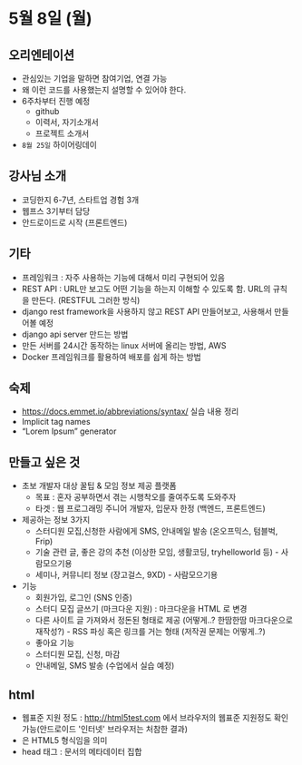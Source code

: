 # 5월 8일 (월)

## 오리엔테이션
- 관심있는 기업을 말하면 참여기업, 연결 가능
- 왜 이런 코드를 사용했는지 설명할 수 있어야 한다.
- 6주차부터 진행 예정
	- github
	- 이력서, 자기소개서
	- 프로젝트 소개서
- `8월 25일` 하이어링데이

## 강사님 소개
- 코딩한지 6-7년, 스타트업 경험 3개
- 웹프스 3기부터 담당
- 안드로이드로 시작 (프론트엔드)

## 기타
- 프레임워크 : 자주 사용하는 기능에 대해서 미리 구현되어 있음
- REST API : URL만 보고도 어떤 기능을 하는지 이해할 수 있도록 함. URL의 규칙을 만든다. (RESTFUL 그러한 방식)  
- django rest framework을 사용하지 않고 REST API 만들어보고, 사용해서 만들어볼 예정
- django api server 만드는 방법
- 만든 서버를 24시간 동작하는 linux 서버에 올리는 방법, AWS
- Docker 프레임워크를 활용하여 배포를 쉽게 하는 방법

## 숙제
- https://docs.emmet.io/abbreviations/syntax/ 실습 내용 정리
- Implicit tag names
- “Lorem Ipsum” generator

## 만들고 싶은 것
- 초보 개발자 대상 꿀팁 & 모임 정보 제공 플랫폼
	- 목표 : 혼자 공부하면서 겪는 시행착오를 줄여주도록 도와주자
	- 타겟 : 웹 프로그래밍 주니어 개발자, 입문자 한정 (백엔드, 프론트엔드)
- 제공하는 정보 3가지
	- 스터디원 모집,신청한 사람에게 SMS, 안내메일 발송 (온오프믹스, 텀블벅, Frip)
	- 기술 관련 글, 좋은 강의 추천 (이상한 모임, 생활코딩, tryhelloworld 등) - 사람모으기용
	- 세미나, 커뮤니티 정보 (장고걸스, 9XD) - 사람모으기용
- 기능
	- 회원가입, 로그인 (SNS 인증)
	- 스터디 모집 글쓰기 (마크다운 지원) : 마크다운을 HTML 로 변경
	- 다른 사이트 글 가져와서 정돈된 형태로 제공 (어떻게..? 한땀한땀 마크다운으로 재작성?) - RSS 파싱 혹은 링크를 거는 형태 (저작권 문제는 어떻게..?)
	- 좋아요 기능
	- 스터디원 모집, 신청, 마감
	- 안내메일, SMS 발송 (수업에서 실습 예정)

## html
- 웹표준 지원 정도 : http://html5test.com 에서 브라우저의 웹표준 지원정도 확인 가능(안드로이드 '인터넷' 브라우저는 처참한 결과)
- <!DOCTYPE html> 은 HTML5 형식임을 의미
- head 태그 : 문서의 메타데이터 집합
